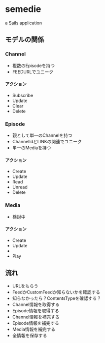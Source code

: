# semedie

a [Sails](http://sailsjs.org) application

## モデルの関係

### Channel

* 複数のEpisodeを持つ
* FEEDURLでユニーク

#### アクション

* Subscribe
* Update
* Clear
* Delete

### Episode

* 親として単一のChannelを持つ
* ChannelIdとLINKの関連でユニーク
* 単一のMediaを持つ

#### アクション

* Create
* Update
* Read
* Unread
* Delete

### Media

* 検討中

#### アクション

* Create
* Update
*
* Play


## 流れ

* URLをもらう
* FeedかCustomFeedか知らないかを確認する
* 知らなかったら？ContentsTypeを確認する？
* Channel情報を取得する
* Episode情報を取得する
* Channel情報を補完する
* Episode情報を補完する
* Media情報を補完する
* 全情報を保存する
